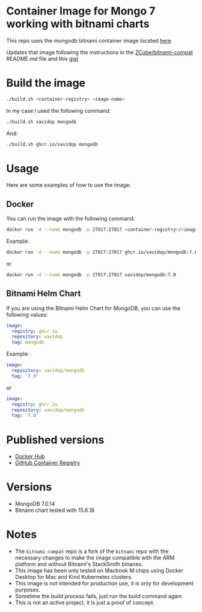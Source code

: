# Container Image for Mongo 7 working with bitnami charts

This repo uses the mongodb bitnami container image located [here](https://github.com/bitnami/containers/tree/main/bitnami/mongodb)

Updates that image following the instructions in the [ZCube/bitnami-compat](https://github.com/ZCube/bitnami-compat) README.md file and this [gist](https://gist.github.com/ZCube/7e3045b1f15b1c1223f58267fc738e57)

# Build the image
```bash
./build.sh <container-registry> <image-name>
```

In my case I used the following command:
```bash
./build.sh xavidop mongodb
```
And:
```bash
./build.sh ghcr.io/xavidop mongodb
```

# Usage
Here are some examples of how to use the image:

## Docker

You can run the image with the following command:
```bash
docker run -d --name mongodb -p 27017:27017 <container-registry>/<image-name>:7.0
```

Example:
```bash
docker run -d --name mongodb -p 27017:27017 ghcr.io/xavidop/mongodb:7.0
```
or
```bash
docker run -d --name mongodb -p 27017:27017 xavidop/mongodb:7.0
```
## Bitnami Helm Chart
If you are using the Bitnami Helm Chart for MongoDB, you can use the following values:

```yaml
image:
  registry: ghcr.io
  repository: xavidop
  tag: mongodb
```

Example:
```yaml
image:
  repository: xavidop/mongodb
  tag: '7.0'
```
or
```yaml
image:
  registry: ghcr.io
  repository: xavidop/mongodb
  tag: '7.0'
```

# Published versions
- [Docker Hub](https://hub.docker.com/r/xavidop/mongodb)
- [GitHub Container Registry](https://ghcr.io/xavidop/mongodb)

# Versions
- MongoDB 7.0.14
- Bitnami chart tested with 15.6.18

# Notes
- The `bitnami-compat` repo is a fork of the `bitnami` repo with the necessary changes to make the image compatible with the ARM platform and without Bitnami's StackSmith binaries.
- This image has been only tested on Macbook M chips using Docker Desktop for Mac and Kind Kubernetes clusters.
- This image is not intended for production use, it is only for development purposes.
- Sometime the build process fails, just run the build command again.
- This is not an active project, it is just a proof of concept.
